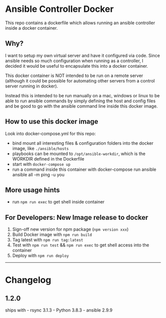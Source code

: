 # Ansible Controller Docker

This repo contains a dockerfile which allows running an ansible controller inside a docker container.

## Why?

I want to setup my own virtual server and have it configured via code. 
Since ansible needs so much configuration when running as a controller, 
I decided it would be useful to encapsulate this into a docker container. 

This docker container is NOT intended to be run on a remote server (although it could be possible for automating other servers from a control server running in docker). 

Instead this is intended to be run manually on a mac, windows or linux to be able to run ansible commands by simply defining the host and config files 
and be good to go with the ansible command line inside this docker image.

## How to use this docker image

Look into docker-compose.yml for this repo: 
- bind mount all interesting files & configuration folders into the docker image, like `./ansible/hosts`
- playbooks can be mounted to `/opt/ansible-workdir`, which is the WORKDIR defined in the Dockerfile
- start with `docker-compose up`
- run a command inside this container with docker-compose run ansible ansible all -m ping -u you 

## More usage hints 

- run `npm run exec` to get shell inside container 

## For Developers: New Image release to docker

1. Sign-off new version for npm package (`npm version xxx`)
2. Build Docker image with `npm run build`
3. Tag latest with `npm run tag:latest`
4. Test with `npm run test` && `npm run exec` to get shell access into the container
5. Deploy with `npm run deploy`

------

# Changelog 

## 1.2.0 

ships with 
    - rsync 3.1.3
    - Python 3.8.3
    - ansible 2.9.9


